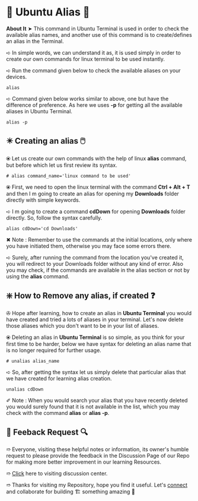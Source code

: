 # 💠 Ubuntu Alias 🛅

**About It** ➤ This command in Ubuntu Terminal is used in order to check the available alias names, and another use of this command is to create/defines an alias in the Terminal.

➪ In simple words, we can understand it as, it is used simply in order to create our own commands for linux terminal to be used instantly.

➪ Run the command given below to check the available aliases on your devices.

```
alias
```

➪ Command given below works similar to above, one but have the difference of preference. As here we uses **-p** for getting all the available aliases in Ubuntu Terminal.

```
alias -p
```

## ✴️ Creating an alias 🖱️

⦿ Let us create our own commands with the help of linux **alias** command, but before which let us first review its syntax.

```
# alias command_name='linux command to be used'
```

⦿ First, we need to open the linux terminal with the command **Ctrl + Alt + T** and then I m going to create an alias for opening my **Downloads** folder directly with simple keywords.

➪ I m going to create a command **cdDown** for opening **Downloads** folder directly. So, follow the syntax carefully.

```
alias cdDown='cd Downloads'
```

✖ Note : Remember to use the commands at the initial locations, only where you have initiated them, otherwise you may face some errors there.

➪ Surely, after running the command from the location you've created it, you will redirect to your Downloads folder without any kind of error. Also you may check, if the commands are available in the alias section or not by using the **alias** command.

## ❇️ How to Remove any alias, if created ❓

✇ Hope after learning, how to create an alias in **Ubuntu Terminal** you would have created and tried a lots of aliases in your terminal. Let's now delete those aliases which you don't want to be in your list of aliases.

⦿ Deleting an alias in **Ubuntu Terminal** is so simple, as you think for your first time to be harder, below we have syntax for deleting an alias name that is no longer required for further usage.

```
# unalias alias_name
```

➪ So, after getting the syntax let us simply delete that particular alias that we have created for learning alias creation.

```
unalias cdDown
```

✐ Note : When you would search your alias that you have recently deleted you would surely found that it is not available in the list, which you may check with the command **alias** or **alias -p**.

## 📑 Feeback Request 🔍

➱ Everyone, visiting these helpful notes or information, its owner's humble request to please provide the feedback in the Discussion Page of our Repo for making more better improvement in our learning Resources.

➱ [Click]() here to visiting discussion center.

➱ Thanks for visiting my Repository, hope you find it useful. Let's [connect](https://github.com/ackwolver335) and collaborate for building 🏗️ something amazing 🗿